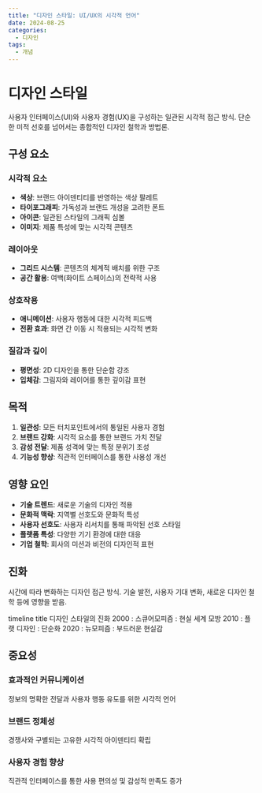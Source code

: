 ```yaml
---
title: "디자인 스타일: UI/UX의 시각적 언어"
date: 2024-08-25
categories:
  - 디자인
tags:
  - 개념
---
```

# 디자인 스타일

사용자 인터페이스(UI)와 사용자 경험(UX)을 구성하는 일관된 시각적 접근 방식. 단순한 미적 선호를 넘어서는 종합적인 디자인 철학과 방법론.

## 구성 요소

### 시각적 요소
- **색상**: 브랜드 아이덴티티를 반영하는 색상 팔레트
- **타이포그래피**: 가독성과 브랜드 개성을 고려한 폰트
- **아이콘**: 일관된 스타일의 그래픽 심볼
- **이미지**: 제품 특성에 맞는 시각적 콘텐츠

### 레이아웃
- **그리드 시스템**: 콘텐츠의 체계적 배치를 위한 구조
- **공간 활용**: 여백(화이트 스페이스)의 전략적 사용

### 상호작용
- **애니메이션**: 사용자 행동에 대한 시각적 피드백
- **전환 효과**: 화면 간 이동 시 적용되는 시각적 변화

### 질감과 깊이
- **평면성**: 2D 디자인을 통한 단순함 강조
- **입체감**: 그림자와 레이어를 통한 깊이감 표현

## 목적

1. **일관성**: 모든 터치포인트에서의 통일된 사용자 경험
2. **브랜드 강화**: 시각적 요소를 통한 브랜드 가치 전달
3. **감성 전달**: 제품 성격에 맞는 특정 분위기 조성
4. **기능성 향상**: 직관적 인터페이스를 통한 사용성 개선

## 영향 요인

- **기술 트렌드**: 새로운 기술의 디자인 적용
- **문화적 맥락**: 지역별 선호도와 문화적 특성
- **사용자 선호도**: 사용자 리서치를 통해 파악된 선호 스타일
- **플랫폼 특성**: 다양한 기기 환경에 대한 대응
- **기업 철학**: 회사의 미션과 비전의 디자인적 표현

## 진화

시간에 따라 변화하는 디자인 접근 방식. 기술 발전, 사용자 기대 변화, 새로운 디자인 철학 등에 영향을 받음.

<div class="mermaid">
timeline
    title 디자인 스타일의 진화
    2000 : 스큐어모피즘
         : 현실 세계 모방
    2010 : 플랫 디자인
         : 단순화
    2020 : 뉴모피즘
         : 부드러운 현실감
</div>

## 중요성

### 효과적인 커뮤니케이션
정보의 명확한 전달과 사용자 행동 유도를 위한 시각적 언어

### 브랜드 정체성
경쟁사와 구별되는 고유한 시각적 아이덴티티 확립

### 사용자 경험 향상
직관적 인터페이스를 통한 사용 편의성 및 감성적 만족도 증가